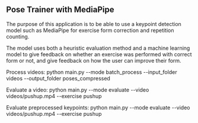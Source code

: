 ## Pose Trainer with MediaPipe

The purpose of this application is to be able to use a keypoint detection model such as MediaPipe for exercise form correction and repetition counting. 

The model uses both a heuristic evaluation method and a machine learning model to give feedback on whether an exercise was performed with correct form or not, and give feedback on how the user can improve their form.

Process videos:
python main.py --mode batch_process --input_folder videos --output_folder poses_compressed

Evaluate a video:
python main.py --mode evaluate --video videos/pushup.mp4 --exercise pushup

Evaluate preprocessed keypoints:
python main.py --mode evaluate --video videos/pushup.mp4 --exercise pushup

